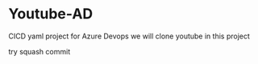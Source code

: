 # Youtube-AD
CICD yaml project for Azure Devops
we will clone youtube in this project

try squash commit